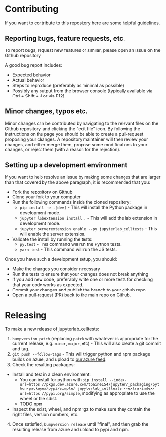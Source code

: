 # Contributing

If you want to contribute to this repository here are some helpful guidelines.

## Reporting bugs, feature requests, etc.

To report bugs, request new features or similar, please open an issue on the Github
repository.

A good bug report includes:

- Expected behavior
- Actual behavior
- Steps to reproduce (preferably as minimal as possible)
- Possibly any output from the browser console (typically available via Ctrl + Shift + J or via F12).

## Minor changes, typos etc.

Minor changes can be contributed by navigating to the relevant files on the Github repository,
and clicking the "edit file" icon. By following the instructions on the page you should be able to
create a pull-request proposing your changes. A repository maintainer will then review your changes,
and either merge them, propose some modifications to your changes, or reject them (with a reason for
the rejection).

## Setting up a development environment

If you want to help resolve an issue by making some changes that are larger than that covered by the above paragraph, it is recommended that you:

- Fork the repository on Github
- Clone your fork to your computer
- Run the following commands inside the cloned repository:
  - `pip install -e .[dev]` - This will install the Python package in development
    mode.
  - `jupyter labextension install .` - This will add the lab extension in development
    mode.
  - `jupyter serverextension enable --py jupyterlab_celltests` - This will enable the server extension.
- Validate the install by running the tests:
  - `py.test` - This command will run the Python tests.
  - `yarn test` - This command will run the JS tests.

Once you have such a development setup, you should:

- Make the changes you consider necessary
- Run the tests to ensure that your changes does not break anything
- If you add new code, preferably write one or more tests for checking that your code works as expected.
- Commit your changes and publish the branch to your github repo.
- Open a pull-request (PR) back to the main repo on Github.

# Releasing

To make a new release of jupyterlab_celltests:

1. `bumpversion patch` (replacing `patch` with whatever is appropriate for the current release, e.g. `minor`, `major`, etc) - This will also create a git commit and tag.
2. `git push --follow-tags` - This will trigger python and npm package builds on azure, and upload to [our azure feed](https://dev.azure.com/tpaine154/jupyter/_packaging?_a=feed&feed=python-packages).
3. Check the resulting packages:
  - Install and test in a clean environment:
    - You can install for python with `pip install --index-url=https://pkgs.dev.azure.com/tpaine154/jupyter/_packaging/python-packages/pypi/simple/ jupyterlab_celltests --extra-index-url=https://pypi.org/simple`, modifying as appropriate to use the wheel or the sdist.
    - TODO npm
  - Inspect the sdist, wheel, and npm tgz to make sure they contain the right files, version numbers, etc.
4. Once satisfied, `bumpversion release` until "final", and then grab the resulting release from azure and upload to pypi and npm.

